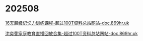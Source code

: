 # 202508

[16天超级记忆力训练课程-超过100T资料总站网站-doc.869hr.uk](https://pan.quark.cn/s/738b0de7016f)

[沈奕斐家庭教育直播回放合集-超过100T资料总站网站-doc.869hr.uk](https://pan.quark.cn/s/eeb0dc7ddce0)
